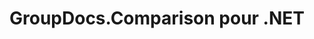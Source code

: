 ---
title: GroupDocs.Comparison pour .NET
type: docs
weight: 10
url: /fr/net/
description: Les références d'API GroupDocs.Comparison pour .NET contiennent des exemples, des extraits de code et de la documentation sur l'API. Il fournit des espaces de noms, des classes, des interfaces et d'autres détails d'API.
is_root: true
---